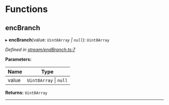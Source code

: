 

# Functions

<a id="encbranch"></a>

##  encBranch

▸ **encBranch**(value: *`Uint8Array` \| `null`*): `Uint8Array`

*Defined in [stream/endBranch.ts:7](https://github.com/polkadot-js/common/blob/63daf66/packages/trie-codec/src/stream/endBranch.ts#L7)*

**Parameters:**

| Name | Type |
| ------ | ------ |
| value | `Uint8Array` \| `null` |

**Returns:** `Uint8Array`

___

